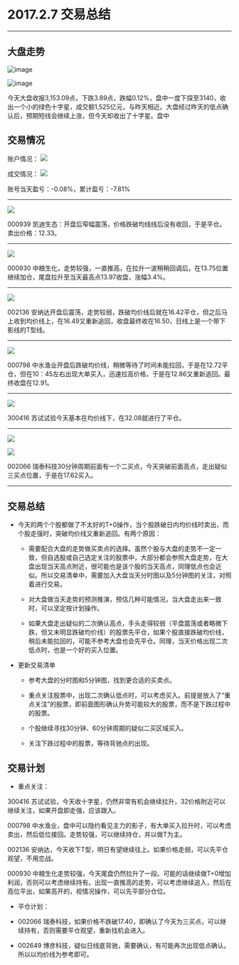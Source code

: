 # 2017.2.7 交易总结
------

## 大盘走势

![image](https://cloud.githubusercontent.com/assets/23654385/22648575/44a0bec0-ecb2-11e6-9836-aa45bbf63f18.png)

![image](https://cloud.githubusercontent.com/assets/23654385/22648512/fc05fe46-ecb1-11e6-877d-283c1657222e.png)

今天大盘收报3,153.09点，下跌3.89点，跌幅0.12%，盘中一度下探至3140，收出一个小的绿色十字星，成交额1,525亿元，与昨天相近。大盘经过昨天的低点确认后，预期短线会继续上涨，但今天却收出了十字星。盘中

## 交易情况

账户情况：
![](http://i.imgur.com/mLg1OFR.png)

成交情况：
![](http://i.imgur.com/0f3uD2q.png)

账号当天盈亏：-0.08%，累计盈亏：-7.81%

------
![](http://i.imgur.com/svUODQ2.png)

000939 凯迪生态：开盘后窄幅震荡，价格跌破均线线后没有收回，于是平仓。卖出价格：12.33。

------

![](http://i.imgur.com/uZbz6Dk.png)

000930 中粮生化，走势较强，一直推高，在拉升一波稍稍回调后，在13.75位置继续加仓，尾盘拉升至当天最高点13.97收盘，涨幅3.4%。

------

![](http://i.imgur.com/VEOZYAM.png)

002136 安纳达开盘后震荡，走势较弱，跌破均价线后就在16.42平仓，但之后马上收到均价线上，在16.49又重新追回，收盘最终收在16.50，日线上是一个带下影线的T型线。

------

![](http://i.imgur.com/z0MvwDx.png)

000798 中水渔业开盘后跌破均价线，稍微等待了时间未能拉回，于是在12.72平仓，但在10：45左右出现大单买入，迅速拉高价格，于是在12.86又重新追回。最终收盘在12.91。

------

![](http://i.imgur.com/J2ICHtB.png)

300416 苏试试验今天基本在均价线下，在32.08就进行了平仓。

------

![](http://i.imgur.com/aBGRe2Q.png)

![](http://i.imgur.com/TqINMC2.png)

002066 瑞泰科技30分钟周期前面有一个二买点，今天突破前面高点，走出疑似三买点位置，于是在17.62买入。

------

## 交易总结

- 今天的两个个股都做了不太好的T+0操作，当个股跌破日内均价线时卖出，而个股走强时，突破均价线又重新追回。有两个原因：

  - 需要配合大盘的走势做买卖点的选择。虽然个股与大盘的走势不一定一致，但自选股或自己选定关注的股票中，大部分都会参照大盘走势，在大盘出现当天高点附近，很可能也是该个股的当天高点，同理低点也会近似。所以交易清单中，需要加入大盘当天分时图以及5分钟图的关注，对照着进行交易。

  - 对大盘做当天走势的预测推演，预估几种可能情况，当大盘走出来一致时，可以坚定按计划操作。

  - 如果大盘走出疑似的二次确认高点，手头走得较弱（平盘震荡或者略微下跌，但又未明显跌破均价线）的股票先平仓，如果个股直接跌破均价线，稍后未能拉回的，可能不参考大盘也会先平仓。同理，当天价格出现二次低点时，也是一个好的买入位置。

- 更新交易清单

  - 参考大盘的分时图和5分钟图，找到更合适的买卖点。
  
  - 重点关注股票中，出现二次确认低点时，可以考虑买入。前提是放入了“重点关注”的股票，即前面图形确认升势可能较大的股票，而不是下跌过程中的股票。
  
  - 个股继续寻找30分钟、60分钟周期的疑似二买区域买入。
  
  - 关注下跌过程中的股票，等待背驰点的出现。
  

## 交易计划

- 重点关注：

300416 苏试试验，今天收十字星，仍然非常有机会继续拉升，32价格附近可以继续关注，如果开盘即走强，应该跟入。

000798 中水渔业，盘中可以隐约看见主力的影子，有大单买入拉升时，可以考虑卖出，然后低位接回。走势较强，可以继续持仓，并以做T为主。

002136 安纳达，今天收下T型，明日有望继续往上。如果价格走弱，可以先平仓观望，不用恋战。

000930 中粮生化走势较强，今天尾盘仍然拉升了一段。可能的话继续做T+0增加利润，否则可以考虑继续持有。出现一直推高的走势，可以考虑继续追入，然后在高位平出，如果高开的，视情况操作，可以先平部分仓位。

- 平仓计划：

- 002066 瑞泰科技，如果价格不跌破17.40，即确认了今天为三买点，可以继续持有，否则需要平仓观望，重新找机会进入。
- 002649 博彦科技，疑似日线底背驰，需要确认，有可能再次出现低点确认。所以以均价线为参考即可。

